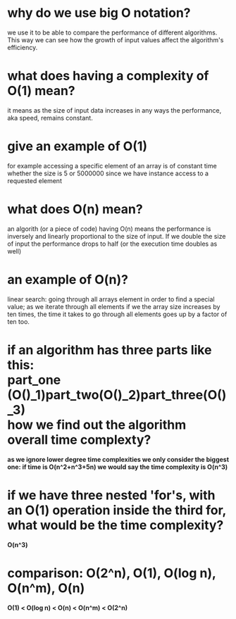 # why do we use big O notation?
we use it to be able to compare the performance of different algorithms. This way we can see how the growth of input values affect the algorithm's efficiency. 

# what does having a complexity of O(1) mean?
it means as the size of input data increases in any ways the performance, aka speed, remains constant.

# give an example of O(1)
for example accessing a specific element of an array is of constant time whether the size is 5 or 5000000 since we have instance access to a requested element

# what does O(n) mean?
an algorith (or a piece of code) having O(n) means the performance is inversely and linearly proportional to the size of input. If we double the size of input the performance drops to half (or the execution time doubles as well)

# an example of O(n)?
linear search: going through all arrays element in order to find a special value; as we iterate through all elements if we the array size increases by ten times, the time it takes to go through all elements goes up by a factor of ten too.

# if an algorithm has three parts like this: <br/>part_one (O()_1)<b/>part_two(O()_2)<b/>part_three(O()_3)<br/>how we find out the algorithm overall time complexty?
as we ignore lower degree time complexities we only consider the biggest one: if time is O(n^2+n^3+5n) we would say the time complexity is O(n^3)

# if we have three nested 'for's, with an O(1) operation inside the third for, what would be the time complexity?
O(n^3)

# comparison: O(2^n), O(1), O(log n), O(n^m), O(n)
O(1) < O(log n) < O(n) < O(n^m) < O(2^n)

